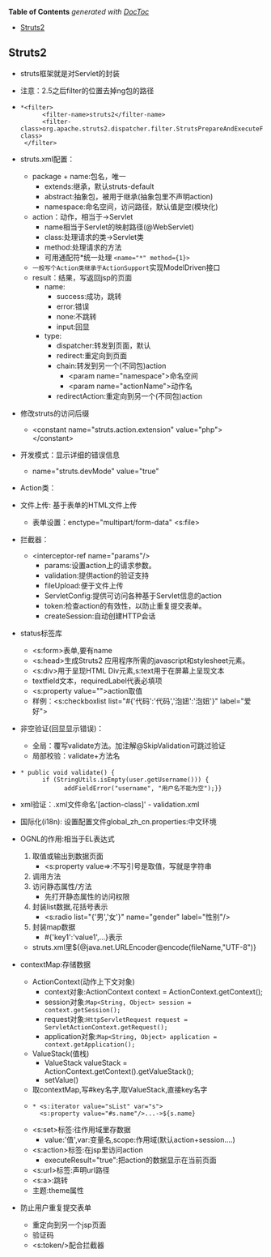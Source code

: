 <!-- START doctoc generated TOC please keep comment here to allow auto update -->
<!-- DON'T EDIT THIS SECTION, INSTEAD RE-RUN doctoc TO UPDATE -->
**Table of Contents**  *generated with [DocToc](https://github.com/thlorenz/doctoc)*

- [Struts2](#struts2)

<!-- END doctoc generated TOC please keep comment here to allow auto update -->

## Struts2
* struts框架就是对Servlet的封装
* 注意：2.5之后filter的位置去掉ng包的路径
*     *<filter>
            <filter-name>struts2</filter-name>
            <filter-class>org.apache.struts2.dispatcher.filter.StrutsPrepareAndExecuteFilter</filter-class>
       </filter>
* struts.xml配置：
    * package + name:包名，唯一
        * extends:继承，默认struts-default
        * abstract:抽象包，被用于继承(抽象包里不声明action)
        * namespace:命名空间，访问路径，默认值是空(模块化)
    * action：动作，相当于->Servlet
        * name相当于Servlet的映射路径(@WebServlet)
        * class:处理请求的类->Servlet类
        * method:处理请求的方法
        * 可用通配符\*统一处理 `<name="*" method={1}>`
    * `一般写个Action类继承于ActionSupport`实现ModelDriven<T>接口
    * result：结果，写返回jsp的页面
        * name:
            * success:成功，跳转
            * error:错误
            * none:不跳转
            * input:回显
        * type:
            * dispatcher:转发到页面，默认
            * redirect:重定向到页面
            * chain:转发到另一个(不同包)action
                * \<param name="namespace">命名空间
                * \<param name="actionName">动作名
            * redirectAction:重定向到另一个(不同包)action
* 修改struts的访问后缀
    
    * \<constant name="struts.action.extension" value="php">\</constant>
* 开发模式：显示详细的错误信息
    
    * name="struts.devMode" value="true"
* Action类：
* 文件上传: 基于表单的HTML文件上传
    
    * 表单设置：enctype="multipart/form-data" \<s:file>
* 拦截器：
    * \<interceptor-ref name="params"/>
        * params:设置action上的请求参数。
        * validation:提供action的验证支持
        * fileUpload:便于文件上传
        * ServletConfig:提供可访问各种基于Servlet信息的action
        * token:检查action的有效性，以防止重复提交表单。
        * createSession:自动创建HTTP会话
* status标签库
    * <s:form>表单,要有name
    * <s:head>生成Struts2 应用程序所需的javascript和stylesheet元素。
    * <s:div>用于呈现HTML Div元素,s:text用于在屏幕上呈现文本
    * textfield文本，requiredLabel代表必填项
    * <s:property value="">action取值
    * 样例：\<s:checkboxlist list="#{'代码':'代码','泡妞':'泡妞'}" label="爱好">
* 非空验证(回显显示错误)：
    * 全局：覆写validate方法。加注解@SkipValidation可跳过验证
    * 局部校验：validate+方法名
*     * public void validate() {
            if (StringUtils.isEmpty(user.getUsername())) {
                  addFieldError("username", "用户名不能为空");}}
* xml验证：.xml文件命名'[action-class]' - validation.xml
* 国际化(i18n): 设置配置文件global_zh_cn.properties:中文环境
* OGNL的作用:相当于EL表达式
    1. 取值或输出到数据页面
        * <s:property value=>:不写引号是取值，写就是字符串
    2. 调用方法
    3. 访问静态属性/方法
        * 先打开静态属性的访问权限
    4. 封装list数据,花括号表示
        * <s:radio list="{'男','女'}" name="gender" label="性别"/>
    5. 封装map数据
        * \#{'key1':'value1',...}表示
    * struts.xml里${@java.net.URLEncoder@encode(fileName,"UTF-8")}
* contextMap:存储数据
    * ActionContext(动作上下文对象)
        * context对象:ActionContext context = ActionContext.getContext();
        * session对象:`Map<String, Object> session = context.getSession();`   
        * request对象:`HttpServletRequest request = ServletActionContext.getRequest();`
        * application对象:`Map<String, Object> application = context.getApplication();`
    * ValueStack(值栈)
        * ValueStack valueStack = ActionContext.getContext().getValueStack();
        * setValue()
    * 取contextMap,写#key名字,取ValueStack,直接key名字
    *     * <s:iterator value="sList" var="s">
            <s:property value="#s.name"/>...->${s.name}
    * <s:set>标签:往作用域里存数据
        * value:'值',var:变量名,scope:作用域(默认action+session....)
    * <s:action>标签:在jsp里访问action
        * executeResult="true":把action的数据显示在当前页面
    * <s:url>标签:声明url路径
    * <s:a>:跳转
    * 主题:theme属性
* 防止用户重复提交表单
    * 重定向到另一个jsp页面
    * 验证码
    * <s:token/>配合拦截器<interceptor-ref name="tokenSession"/>
